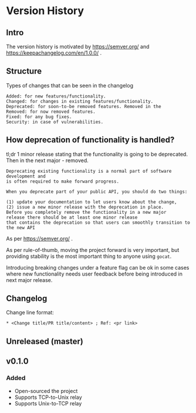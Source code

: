 # Version History
 
## Intro
 
The version history is motivated by https://semver.org/ and https://keepachangelog.com/en/1.0.0/ .
 
## Structure
 
Types of changes that can be seen in the changelog
 
```
Added: for new features/functionality.
Changed: for changes in existing features/functionality.
Deprecated: for soon-to-be removed features. Removed in the
Removed: for now removed features.
Fixed: for any bug fixes.
Security: in case of vulnerabilities.
```
 
## How deprecation of functionality is handled?
 
tl;dr 1 minor release stating that the functionality is going to be deprecated. Then in the next major - removed.
 
```
Deprecating existing functionality is a normal part of software development and
is often required to make forward progress.
 
When you deprecate part of your public API, you should do two things:
 
(1) update your documentation to let users know about the change,
(2) issue a new minor release with the deprecation in place.
Before you completely remove the functionality in a new major
release there should be at least one minor release
that contains the deprecation so that users can smoothly transition to the new API
```
 
As per https://semver.org/ .
 
As per rule-of-thumb, moving the project forward is very important,
  but providing stability is the most important thing to anyone using `gocat`.
 
Introducing breaking changes under a feature flag can be ok in some cases where new functionality needs user feedback before being introduced in next major release.
 
## Changelog
 
Change line format:
 
```
* <Change title/PR title/content> ; Ref: <pr link>
```

## Unreleased (master)

## v0.1.0

### Added

* Open-sourced the project
* Supports TCP-to-Unix relay
* Supports Unix-to-TCP relay

